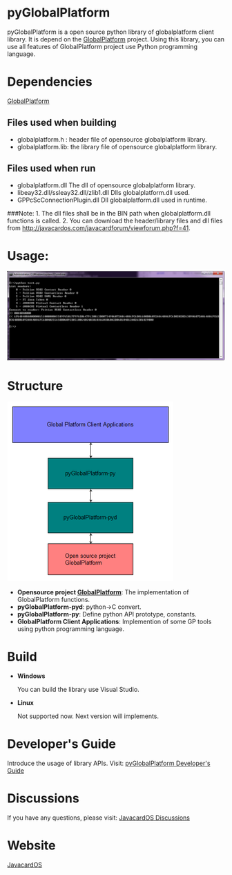 # pyGlobalPlatform
pyGlobalPlatform is a open source python library of globalplatform client library. It is depend on the [GlobalPlatform](http://sourceforge.net/projects/globalplatform/) project. Using this library, you can use all features of GlobalPlatform project use Python programming language.

# Dependencies
[GlobalPlatform](http://sourceforge.net/projects/globalplatform/)
## Files used when building
- globalplatform.h : header file of opensource globalplatform library.
- globalplatform.lib: the library file of opensource globalplatform library.
## Files used when run
- globalplatform.dll
	The dll of opensource globalplatform library.
- libeay32.dll/ssleay32.dll/zlib1.dll
	Dlls globalplatform.dll used.
- GPPcScConnectionPlugin.dll
	Dll globalplatform.dll used in runtime.

###Note:
    1. The dll files shall be in the BIN path when globalplatform.dll functions is called.
    2. You can download the header/library files and dll files from http://javacardos.com/javacardforum/viewforum.php?f=41.

# Usage:
![Usage](pyGlobalPlatform-usage.png)

# Structure
![Structure](pyGlobalPlatform.png)

- **Opensource project [GlobalPlatform](http://sourceforge.net/projects/globalplatform/)**: The implementation of GlobalPlatform functions.
- **pyGlobalPlatform-pyd**: python->C convert.
- **pyGlobalPlatform-py**: Define python API prototype, constants.
- **GlobalPlatform Client Applications**: Implemention of some GP tools using python programming language.


# Build

- **Windows**

	You can build the library use Visual Studio. 
- **Linux**

	Not supported now. Next version will implements.

# Developer's Guide
Introduce the usage of library APIs. Visit: [pyGlobalPlatform Developer's Guide](http://javacardos.com/javacardforum/viewforum.php?f=41)
# Discussions
If you have any questions, please visit: [JavacardOS Discussions](http://javacardos.com/javacardforum/viewforum.php?f=41)

# Website
[JavacardOS](http://www.javacardos.com)
